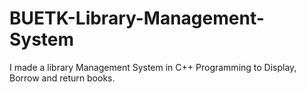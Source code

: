 # BUETK-Library-Management-System
I made a library Management System in C++ Programming to Display, Borrow and return books.
